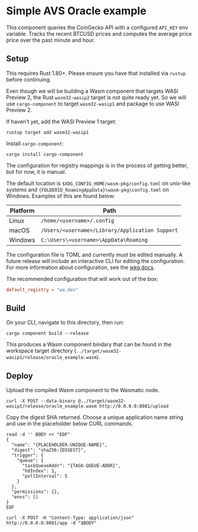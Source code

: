 # Simple AVS Oracle example

This component queries the CoinGecko API with a configured `API_KEY` env variable.
Tracks the recent BTCUSD prices and computes the average price price over the past
minute and hour.

## Setup

This requires Rust 1.80+. Please ensure you have that installed via `rustup`
before continuing.

Even though we will be building a Wasm component that targets WASI Preview 2, the Rust
`wasm32-wasip2` target is not quite ready yet. So we will use `cargo-component` to target
`wasm32-wasip1` and package to use WASI Preview 2.

If haven't yet, add the WASI Preview 1 target:
```
rustup target add wasm32-wasip1
```

Install `cargo-component`:
```
cargo install cargo-component
```

The configuration for registry mappings is in the process of getting better,
but for now, it is manual.

The default location is `$XDG_CONFIG_HOME/wasm-pkg/config.toml` on unix-like systems and
`{FOLDERID_RoamingAppData}\wasm-pkg\config.toml` on Windows. Examples of this are found below:

| Platform | Path                                            |
| -------- | ----------------------------------------------- |
| Linux    | `/home/<username>/.config`                      |
| macOS    | `/Users/<username>/Library/Application Support` |
| Windows  | `C:\Users\<username>\AppData\Roaming`           |

The configuration file is TOML and currently must be edited manually. A future release will include
an interactive CLI for editing the configuration. For more information about configuration, see
the [wkg docs](https://github.com/bytecodealliance/wasm-pkg-tools).

The recommended configuration that will work out of the box:

```toml
default_registry = "wa.dev"
```

## Build

On your CLI, navigate to this directory, then run:
```
cargo component build --release
```

This produces a Wasm component bindary that can be found 
in the workspace target directory (`../target/wasm32-wasip1/release/oracle_example.wasm`).

## Deploy

Upload the compiled Wasm component to the Wasmatic node.
```
curl -X POST --data-binary @../target/wasm32-wasip1/release/oracle_example.wasm http://0.0.0.0:8081/upload
```

Copy the digest SHA returned.
Choose a unique application name string and use in the placeholder below CURL commands.

```
read -d '' BODY << "EOF"
{
  "name": "{PLACEHOLDER-UNIQUE-NAME}",
  "digest": "sha256:{DIGEST}",
  "trigger": {
    "queue": {
      "taskQueueAddr": "{TASK-QUEUE-ADDR}",
      "hdIndex": 1,
      "pollInterval": 5
    }
  },
  "permissions": {},
  "envs": []
}
EOF

curl -X POST -H "Content-Type: application/json" http://0.0.0.0:8081/app -d "$BODY"
```
